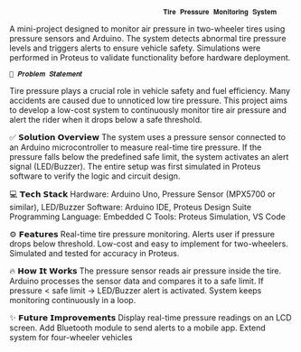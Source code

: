 
                                          𝐓𝐢𝐫𝐞 𝐏𝐫𝐞𝐬𝐬𝐮𝐫𝐞 𝐌𝐨𝐧𝐢𝐭𝐨𝐫𝐢𝐧𝐠 𝐒𝐲𝐬𝐭𝐞𝐦
                                          
A mini-project designed to monitor air pressure in two-wheeler tires using pressure sensors and Arduino. 
The system detects abnormal tire pressure levels and triggers alerts to ensure vehicle safety. 
Simulations were performed in Proteus to validate functionality before hardware deployment.

    📌 𝑷𝒓𝒐𝒃𝒍𝒆𝒎 𝑺𝒕𝒂𝒕𝒆𝒎𝒆𝒏𝒕
Tire pressure plays a crucial role in vehicle safety and fuel efficiency. 
Many accidents are caused due to unnoticed low tire pressure. 
This project aims to develop a low-cost system to continuously monitor tire air pressure and alert the rider when it drops below a safe threshold.

   ✅ 𝗦𝗼𝗹𝘂𝘁𝗶𝗼𝗻 𝗢𝘃𝗲𝗿𝘃𝗶𝗲𝘄
The system uses a pressure sensor connected to an Arduino microcontroller to measure real-time tire pressure. 
If the pressure falls below the predefined safe limit, the system activates an alert signal (LED/Buzzer). 
The entire setup was first simulated in Proteus software to verify the logic and circuit design.

   💻 𝗧𝗲𝗰𝗵 𝗦𝘁𝗮𝗰𝗸
Hardware: Arduino Uno, Pressure Sensor (MPX5700 or similar), LED/Buzzer
Software: Arduino IDE, Proteus Design Suite
Programming Language: Embedded C
Tools: Proteus Simulation, VS Code

   ⚙️ 𝗙𝗲𝗮𝘁𝘂𝗿𝗲𝘀
Real-time tire pressure monitoring.
Alerts user if pressure drops below threshold.
Low-cost and easy to implement for two-wheelers.
Simulated and tested for accuracy in Proteus.

   🔥 𝗛𝗼𝘄 𝗜𝘁 𝗪𝗼𝗿𝗸𝘀
The pressure sensor reads air pressure inside the tire.
Arduino processes the sensor data and compares it to a safe limit.
If pressure < safe limit → LED/Buzzer alert is activated.
System keeps monitoring continuously in a loop.

  ✨ 𝗙𝘂𝘁𝘂𝗿𝗲 𝗜𝗺𝗽𝗿𝗼𝘃𝗲𝗺𝗲𝗻𝘁𝘀
Display real-time pressure readings on an LCD screen.
Add Bluetooth module to send alerts to a mobile app.
Extend system for four-wheeler vehicles
